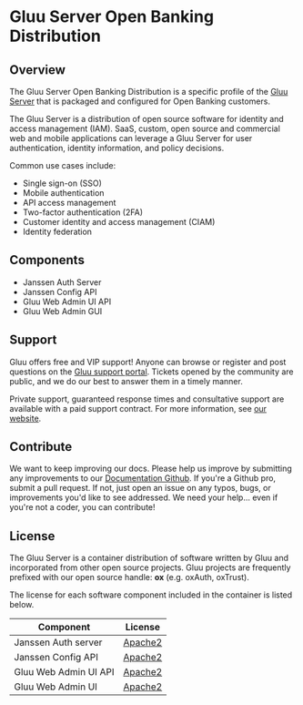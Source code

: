 # Gluu Server Open Banking Distribution

## Overview

The Gluu Server Open Banking Distribution is a specific profile of the [Gluu Server](https://gluu.org/docs/gluu-server) that is packaged and configured for Open Banking customers. 

The Gluu Server is a distribution of open source software for identity and access management (IAM). SaaS, custom, open source and commercial web and mobile applications can leverage a Gluu Server for user authentication, identity information, and policy decisions. 

Common use cases include:

- Single sign-on (SSO)   
- Mobile authentication    
- API access management  
- Two-factor authentication (2FA)
- Customer identity and access management (CIAM)   
- Identity federation  

## Components

- Janssen Auth Server
- Janssen Config API
- Gluu Web Admin UI API
- Gluu Web Admin GUI

## Support
Gluu offers free and VIP support! Anyone can browse or register and post questions on the [Gluu support portal](https://support.gluu.org). Tickets opened by the community are public, and we do our best to answer them in a timely manner. 

Private support, guaranteed response times and consultative support are available with a paid support contract. For more information, see [our website](https://gluu.org/pricing).

## Contribute 
We want to keep improving our docs. Please help us improve by submitting any improvements to our [Documentation Github](https://github.com/GluuFederation/docs-open-banking-prod). If you're a Github pro, submit a pull request. If not, just open an issue on any typos, bugs, or improvements you'd like to see addressed. We need your help... even if you're not a coder, you can contribute! 

## License
The Gluu Server is a container distribution of software written by Gluu and incorporated from other open source projects. Gluu projects are frequently prefixed with our open source handle: **ox** (e.g. oxAuth, oxTrust).

The license for each software component included in the container is listed below.

|	Component	|	License	            |
|-----------------------|---------------|
|	Janssen Auth server      | [Apache2](http://www.apache.org/licenses/LICENSE-2.0)|
|	Janssen Config API      | [Apache2](http://www.apache.org/licenses/LICENSE-2.0)|
| Gluu Web Admin UI API | [Apache2](http://www.apache.org/licenses/LICENSE-2.0) |
| Gluu Web Admin UI | [Apache2](http://www.apache.org/licenses/LICENSE-2.0) |
